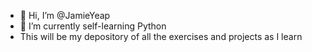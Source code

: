- 👋 Hi, I’m @JamieYeap
- 🌱 I’m currently self-learning Python
- This will be my depository of all the exercises and projects as I learn

<!---
JamieYeap/JamieYeap is a ✨ special ✨ repository because its `README.md` (this file) appears on your GitHub profile.
You can click the Preview link to take a look at your changes.
--->

